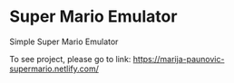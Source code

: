 # Super Mario Emulator

Simple Super Mario Emulator

To see project, please go to link: https://marija-paunovic-supermario.netlify.com/
